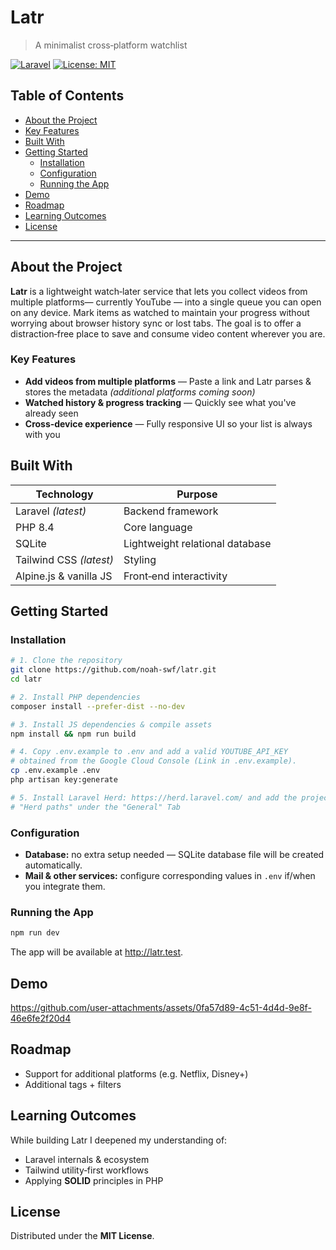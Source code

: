 # Latr

> A minimalist cross‑platform watchlist

[![Laravel](https://img.shields.io/badge/Laravel-10.x-red.svg?style=flat-square&logo=Laravel)](https://laravel.com "Laravel") [![License: MIT](https://img.shields.io/badge/License-MIT-green.svg?style=flat-square)](LICENSE)

## Table of Contents
- [About the Project](#about-the-project)
- [Key Features](#key-features)
- [Built With](#built-with)
- [Getting Started](#getting-started)
  - [Installation](#installation)
  - [Configuration](#configuration)
  - [Running the App](#running-the-app)
- [Demo](#demo)
- [Roadmap](#roadmap)
- [Learning Outcomes](#learning-outcomes)
- [License](#license)

---

## About the Project

**Latr** is a lightweight watch‑later service that lets you collect videos from multiple platforms— currently YouTube — into a single queue you can open on any device. Mark items as watched to maintain your progress without worrying about browser history sync or lost tabs. The goal is to offer a distraction‑free place to save and consume video content wherever you are.

<div align="center">
  <!-- Add your banner image here -->
</div>

### Key Features
- **Add videos from multiple platforms** — Paste a link and Latr parses & stores the metadata *(additional platforms coming soon)*  
- **Watched history & progress tracking** — Quickly see what you've already seen  
- **Cross‑device experience** — Fully responsive UI so your list is always with you  

## Built With

| Technology | Purpose |
|------------|---------|
| Laravel *(latest)* | Backend framework |
| PHP 8.4 | Core language |
| SQLite | Lightweight relational database |
| Tailwind CSS *(latest)* | Styling |
| Alpine.js & vanilla JS | Front‑end interactivity |

## Getting Started


### Installation
```bash
# 1. Clone the repository
git clone https://github.com/noah-swf/latr.git
cd latr

# 2. Install PHP dependencies
composer install --prefer-dist --no-dev

# 3. Install JS dependencies & compile assets
npm install && npm run build

# 4. Copy .env.example to .env and add a valid YOUTUBE_API_KEY
# obtained from the Google Cloud Console (Link in .env.example).
cp .env.example .env
php artisan key:generate

# 5. Install Laravel Herd: https://herd.laravel.com/ and add the project path to the
# "Herd paths" under the "General" Tab 


```

### Configuration
- **Database:** no extra setup needed — SQLite database file will be created automatically.  
- **Mail & other services:** configure corresponding values in `.env` if/when you integrate them.  

### Running the App
```bash
npm run dev
```
The app will be available at <http://latr.test>.


## Demo

https://github.com/user-attachments/assets/0fa57d89-4c51-4d4d-9e8f-46e6fe2f20d4


## Roadmap
- Support for additional platforms (e.g. Netflix, Disney+)  
- Additional tags + filters

## Learning Outcomes
While building Latr I deepened my understanding of:
- Laravel internals & ecosystem
- Tailwind utility‑first workflows
- Applying **SOLID** principles in PHP

## License
Distributed under the **MIT License**. 

